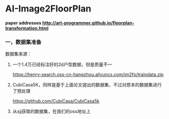 # AI-Image2FloorPlan
#### paper addresses http://art-programmer.github.io/floorplan-transformation.html

### 一，数据集准备

数据集来源：

1. 一个1.4万已经标注好的2d户型数据，但是质量不一

   https://henry-search.oss-cn-hangzhou.aliyuncs.com/im2fp/traindata.zip 

2. CubiCasa5K，同样是基于上面论文提出的数据集，不过对原本的数据集进行了预处理

   https://github.com/CubiCasa/CubiCasa5k

3. 从sjj获取的数据集，在我们的oss地址上

​		
